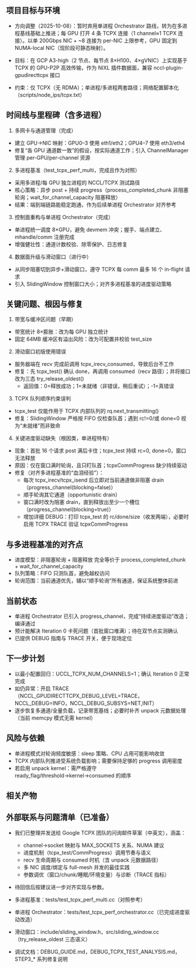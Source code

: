 ## 项目目标与环境
- 方向调整（2025-10-08）：暂时弃用单进程 Orchestrator 路线，转为在多进程基线基础上推进；每 GPU 打开 4 条 TCPX 连接（1 channel≈1 TCPX 连接）。以单 200Gbps NIC + ~8 连接为 per-NIC 上限参考，GPU 固定到 NUMA-local NIC（现阶段可静态映射）。

- 目标：在 GCP A3-high（2 节点、每节点 8×H100、4×gVNIC）上实现基于 TCPX 的 GPU-P2P 高效传输，作为 NIXL 插件数据面，兼容 nccl-plugin-gpudirecttcpx 接口
- 约束：仅 TCPX（无 RDMA）；单进程/多进程两套路径；网络配置脚本化（scripts/node_ips/tcpx.txt）

## 时间线与里程碑（含多进程）
1) 多网卡与通道管理（完成）
- 建立 GPU→NIC 映射：GPU0–3 使用 eth1/eth2；GPU4–7 使用 eth3/eth4
- 修复“各 GPU 通道数一致”的假设，按实际通道工作；引入 ChannelManager 管理 per-GPU/per-channel 资源

2) 多进程基准（test_tcpx_perf_multi，完成且作为对照）
- 采用多进程/每 GPU 独立进程的 NCCL/TCPX 测试路径
- 核心策略：异步 post + 持续 progress（process_completed_chunk 非阻塞轮询；wait_for_channel_capacity 阻塞释放）
- 结果：端到端链路能稳定跑通，作为后续单进程 Orchestrator 对齐参考

3) 控制面重构与单进程 Orchestrator（完成）
- 单进程统一调度 8×GPU，避免 devmem 冲突；握手、端点建立、mhandle/comm 注册完成
- 增强健壮性：通道计数校验、除零保护、日志修复

4) 数据面升级与滑动窗口（进行中）
- 从同步阻塞切到异步+滑动窗口，遵守 TCPX 每 comm 最多 16 个 in-flight 请求
- 引入 SlidingWindow 控制窗口大小；对齐多进程基准的进度驱动策略

## 关键问题、根因与修复
1) 带宽与缓冲区问题（早期）
- 带宽统计 8×膨胀：改为每 GPU 独立统计
- 固定 64MB 缓冲区有溢出风险：改为可配置并校验 test_size

2) 滑动窗口初版使用错误
- 服务器端在 recv 完成前调用 tcpx_irecv_consumed，导致后台不工作
- 修复：先 tcpx_test() 确认 done，再调用 consumed（recv 路径）；并将接口改为三态 try_release_oldest()
  - 返回值：0=释放成功；1=未就绪（非错误，稍后重试）；-1=真错误

3) TCPX 队列顺序约束误判
- tcpx_test 仅能作用于 TCPX 内部队列的 rq.next_transmitting()
- 修复：SlidingWindow 严格按 FIFO 仅检查队首；遇到 rc!=0/或 done=0 视为“未就绪”而非致命

4) 关键进度驱动缺失（根因类，单进程特有）
- 现象：首批 16 个请求 post 满后卡住；tcpx_test 持续 rc=0, done=0，窗口无法释放
- 原因：仅在窗口满时轮询，且只盯队首；tcpxCommProgress 缺少持续驱动
- 修复（对齐多进程基准的“血泪经验”）：
  - 每次 tcpx_irecv/tcpx_isend 后立即对当前通道做非阻塞 drain（progress_channel(blocking=false)）
  - 顺手轮询其它通道（opportunistic drain）
  - 窗口满时改为阻塞 drain，直到释放出至少一个槽位（progress_channel(blocking=true)）
  - 增加详细 DEBUG：打印 tcpx_test 的 rc/done/size（收发两端），必要时启用 TCPX TRACE 验证 tcpxCommProgress

## 与多进程基准的对齐点
- 进度模型：非阻塞轮询 + 阻塞释放 完全等价于 process_completed_chunk + wait_for_channel_capacity
- 队列策略：FIFO 只测队首，避免越权访问
- 轮询范围：当前通道优先，辅以“顺手轮询”所有通道，保证系统整体前进

## 当前状态
- 单进程 Orchestrator 已引入 progress_channel，完成“持续进度驱动”改造；编译通过
- 预计能解决 Iteration 0 卡死问题（首批窗口堆满）；待在双节点实测确认
- 已提供 DEBUG 指南与 TRACE 开关，便于现场定位

## 下一步计划
- 以最小配置回归：UCCL_TCPX_NUM_CHANNELS=1；确认 Iteration 0 正常完成
- 如仍异常：开启 TRACE（NCCL_GPUDIRECTTCPX_DEBUG_LEVEL=TRACE，NCCL_DEBUG=INFO，NCCL_DEBUG_SUBSYS=NET,INIT）
- 逐步恢复多通道/全量负载，记录带宽基线；必要时补齐 unpack 元数据处理（当前 memcpy 模式无需 kernel）

## 风险与依赖
- 单进程模式对轮询频度敏感：sleep 策略、CPU 占用可能影响收敛
- TCPX 内部队列推进受系统负载影响；需要保持足够的 progress 调用密度
- 若启用 unpack kernel：需严格遵守 ready_flag/threshold→kernel→consumed 的顺序

## 相关产物
## 外部联系与问题清单（已准备）
- 我们已整理并发送给 Google TCPX 团队的问询邮件草案（中英文），涵盖：
  - channel→socket 映射与 MAX_SOCKETS 关系、NUMA 建议
  - 进度机制（tcpx_test/CommProgress）调用节奏与语义
  - recv 生命周期与 consumed 时机（含 unpack 元数据路径）
  - 多 NIC 调度/绑定与 full-mesh 并发的最佳实践
  - 参数调优（窗口/chunk/睡眠/环境变量）与诊断（TRACE 指标）
- 待回信后按建议进一步对齐实现与参数。

- 多进程基准：tests/test_tcpx_perf_multi.cc（对照参考）
- 单进程 Orchestrator：tests/test_tcpx_perf_orchestrator.cc（已完成进度驱动改造）
- 滑动窗口：include/sliding_window.h，src/sliding_window.cc（try_release_oldest 三态语义）
- 调试文档：DEBUG_GUIDE.md，DEBUG_TCPX_TEST_ANALYSIS.md，STEP3_* 系列修复说明

